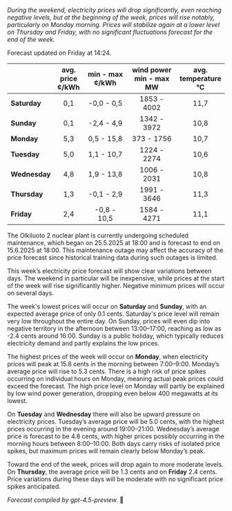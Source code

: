 *During the weekend, electricity prices will drop significantly, even reaching negative levels, but at the beginning of the week, prices will rise notably, particularly on Monday morning. Prices will stabilize again at a lower level on Thursday and Friday, with no significant fluctuations forecast for the end of the week.*

Forecast updated on Friday at 14:24.

|              | avg.<br>price<br>¢/kWh | min - max<br>¢/kWh | wind power<br>min - max<br>MW | avg.<br>temperature<br>°C |
|:-------------|:----------------------:|:------------------:|:-----------------------------:|:-------------------------:|
| **Saturday** |          0,1           |     -0,0 - 0,5     |          1853 - 4002          |           11,7            |
| **Sunday**   |          0,1           |     -2,4 - 4,9     |          1342 - 3972          |           10,8            |
| **Monday**   |          5,3           |      0,5 - 15,8    |           373 - 1756          |           10,7            |
| **Tuesday**  |          5,0           |      1,1 - 10,7    |          1224 - 2274          |           10,6            |
| **Wednesday**|          4,8           |      1,9 - 13,8    |          1006 - 2031          |           10,8            |
| **Thursday** |          1,3           |     -0,1 - 2,9     |          1991 - 3646          |           11,3            |
| **Friday**   |          2,4           |     -0,8 - 10,5    |          1584 - 4271          |           11,1            |

The Olkiluoto 2 nuclear plant is currently undergoing scheduled maintenance, which began on 25.5.2025 at 18:00 and is forecast to end on 15.6.2025 at 18:00. This maintenance outage may affect the accuracy of the price forecast since historical training data during such outages is limited.

This week’s electricity price forecast will show clear variations between days. The weekend in particular will be inexpensive, while prices at the start of the week will rise significantly higher. Negative minimum prices will occur on several days.

The week's lowest prices will occur on **Saturday** and **Sunday**, with an expected average price of only 0.1 cents. Saturday's price level will remain very low throughout the entire day. On Sunday, prices will even dip into negative territory in the afternoon between 13:00–17:00, reaching as low as -2.4 cents around 16:00. Sunday is a public holiday, which typically reduces electricity demand and partly explains the low prices.

The highest prices of the week will occur on **Monday**, when electricity prices will peak at 15.8 cents in the morning between 7:00–9:00. Monday’s average price will rise to 5.3 cents. There is a high risk of price spikes occurring on individual hours on Monday, meaning actual peak prices could exceed the forecast. The high price level on Monday will partly be explained by low wind power generation, dropping even below 400 megawatts at its lowest.

On **Tuesday** and **Wednesday** there will also be upward pressure on electricity prices. Tuesday’s average price will be 5.0 cents, with the highest prices occurring in the evening around 19:00–21:00. Wednesday’s average price is forecast to be 4.8 cents, with higher prices possibly occurring in the morning hours between 8:00–10:00. Both days carry risks of isolated price spikes, but maximum prices will remain clearly below Monday’s peak.

Toward the end of the week, prices will drop again to more moderate levels. On **Thursday**, the average price will be 1.3 cents and on **Friday** 2.4 cents. Price variations during these days will be moderate with no significant price spikes anticipated.

*Forecast compiled by gpt-4.5-preview.* 🔌
